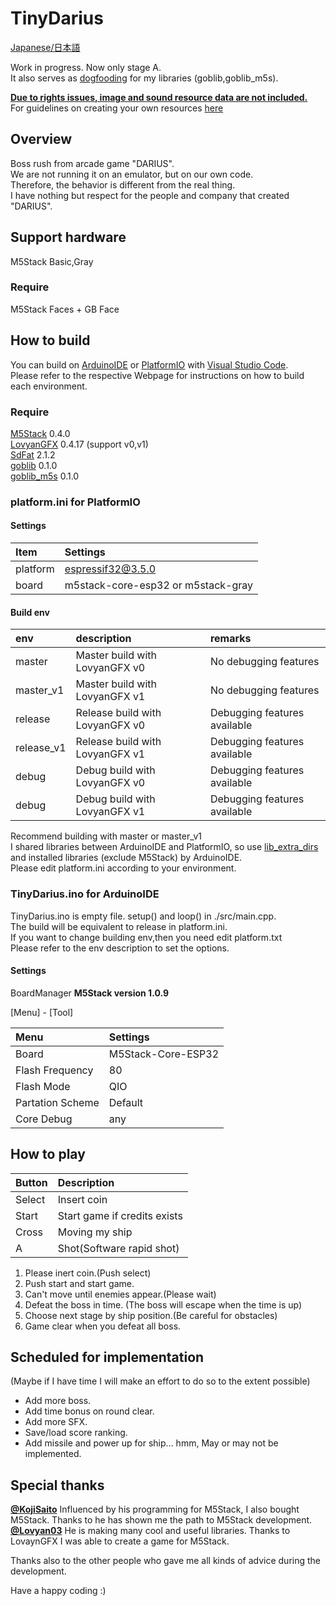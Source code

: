 # TinyDarius

[Japanese/日本語](./README.ja.md)  

Work in progress. Now only stage A.  
It also serves as [dogfooding](https://en.wikipedia.org/wiki/Eating_your_own_dog_food) for my libraries (goblib,goblib_m5s).

<ins>**Due to rights issues, image and sound resource data are not included.**</ins>  
For guidelines on creating your own resources [here](HowToMakeResources.md)

## Overview
Boss rush from arcade game "DARIUS".  
We are not running it on an emulator, but on our own code.  
Therefore, the behavior is different from the real thing.  
I have nothing but respect for the people and company that created "DARIUS".  

## Support hardware
M5Stack Basic,Gray  

### Require
M5Stack Faces + GB Face

## How to build

You can build on [ArduinoIDE](https://www.arduino.cc/en/software) or [PlatformIO](https://platformio.org/) with [Visual Studio Code](https://code.visualstudio.com/).  
Please refer to the respective Webpage for instructions on how to build each environment.  

### Require
[M5Stack](https://github.com/m5stack/M5Stack) 0.4.0  
[LovyanGFX](https://github.com/lovyan03/LovyanGFX) 0.4.17 (support v0,v1)  
[SdFat](https://github.com/greiman/SdFat) 2.1.2  
[goblib](https://github.com/GOB52/goblib) 0.1.0  
[goblib_m5s](https://github.com/GOB52/goblib_m5s) 0.1.0

### platform.ini for PlatformIO

#### Settings

|Item | Settings|
|:---|:---|
|platform | espressif32@3.5.0 |
|board | m5stack-core-esp32 or m5stack-gray|

#### Build env

|env|description|remarks|
|:---|:---|:---|
|master|Master build with LovyanGFX v0| No debugging features|
|master\_v1|Master build with LovyanGFX v1| No debugging features|
|release|Release build with LovyanGFX v0| Debugging features available|
|release\_v1|Release build with LovyanGFX v1| Debugging features available|
|debug|Debug build with LovyanGFX v0|Debugging features available|
|debug|Debug build with LovyanGFX v1|Debugging features available|

Recommend building with master or master\_v1  
I shared libraries between ArduinoIDE and PlatformIO, so use [lib\_extra\_dirs](https://docs.platformio.org/en/latest/projectconf/section_env_library.html#lib-extra-dirs) and installed libraries (exclude M5Stack) by ArduinoIDE.  
Please edit platform.ini according to your environment.


### TinyDarius.ino for ArduinoIDE

TinyDarius.ino is empty file. setup() and loop() in ./src/main.cpp.  
The build will be equivalent to release in platform.ini.  
If you want to change building env,then you need edit platform.txt   
Please refer to the env description to set the options.


#### Settings

BoardManager **M5Stack version 1.0.9**  

[Menu] - [Tool]  

|Menu|Settings|
|:---|:---|
|Board|M5Stack-Core-ESP32|
|Flash Frequency|80|
|Flash Mode|QIO|
|Partation Scheme|Default|
|Core Debug|any |

## How to play

|Button|Description|
|:---|:---|
|Select|Insert coin|
|Start|Start game if credits exists|
|Cross|Moving my ship|
|A| Shot(Software rapid shot)|

1. Please inert coin.(Push select)
1. Push start and start game.
1. Can't move until enemies appear.(Please wait)
1. Defeat the boss in time. (The boss will escape when the time is up)
1. Choose next stage by ship position.(Be careful for obstacles)
1. Game clear when you defeat all boss.


## Scheduled for implementation
(Maybe if I have time I will make an effort to do so to the extent possible)  

- Add more boss.
- Add time bonus on round clear.
- Add more SFX.
- Save/load  score ranking.
- Add missile and power up for ship... hmm, May or may not be implemented.


## Special thanks

**[@KojiSaito](https://twitter.com/kojisaito)** Influenced by his programming for M5Stack, I also bought M5Stack. Thanks to he has shown me the path to M5Stack development.  
**[@Lovyan03](https://github.com/lovyan03)** He is making many cool and useful libraries. Thanks to LovaynGFX I was able to create a game for M5Stack.  

Thanks also to the other people who gave me all kinds of advice during the development.  

Have a happy coding :)

